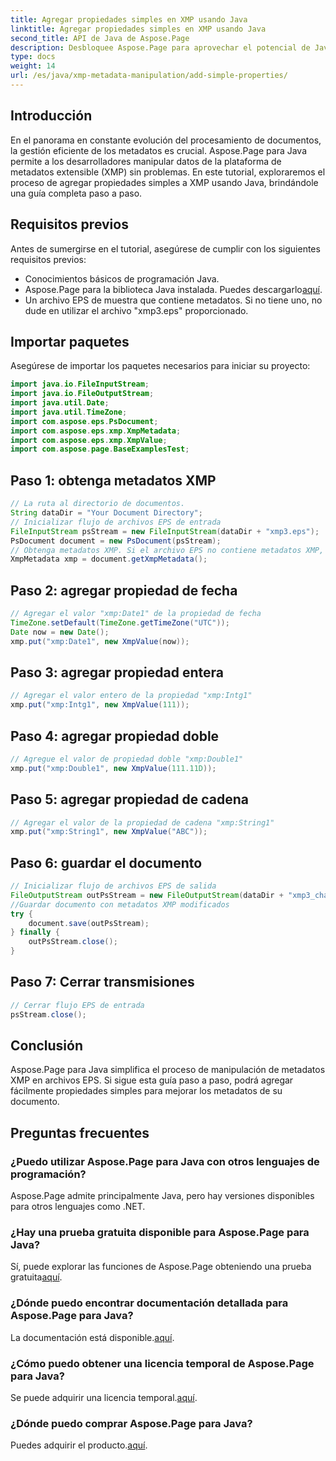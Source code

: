```yaml
---
title: Agregar propiedades simples en XMP usando Java
linktitle: Agregar propiedades simples en XMP usando Java
second_title: API de Java de Aspose.Page
description: Desbloquee Aspose.Page para aprovechar el potencial de Java con nuestra guía sobre cómo agregar propiedades a los metadatos XMP en archivos EPS. ¡Mejore el procesamiento de documentos sin esfuerzo!
type: docs
weight: 14
url: /es/java/xmp-metadata-manipulation/add-simple-properties/
---
```

## Introducción
En el panorama en constante evolución del procesamiento de documentos, la gestión eficiente de los metadatos es crucial. Aspose.Page para Java permite a los desarrolladores manipular datos de la plataforma de metadatos extensible (XMP) sin problemas. En este tutorial, exploraremos el proceso de agregar propiedades simples a XMP usando Java, brindándole una guía completa paso a paso.
## Requisitos previos
Antes de sumergirse en el tutorial, asegúrese de cumplir con los siguientes requisitos previos:
- Conocimientos básicos de programación Java.
-  Aspose.Page para la biblioteca Java instalada. Puedes descargarlo[aquí](https://releases.aspose.com/page/java/).
- Un archivo EPS de muestra que contiene metadatos. Si no tiene uno, no dude en utilizar el archivo "xmp3.eps" proporcionado.
## Importar paquetes
Asegúrese de importar los paquetes necesarios para iniciar su proyecto:
```java
import java.io.FileInputStream;
import java.io.FileOutputStream;
import java.util.Date;
import java.util.TimeZone;
import com.aspose.eps.PsDocument;
import com.aspose.eps.xmp.XmpMetadata;
import com.aspose.eps.xmp.XmpValue;
import com.aspose.page.BaseExamplesTest;
```
## Paso 1: obtenga metadatos XMP
```java
// La ruta al directorio de documentos.
String dataDir = "Your Document Directory";
// Inicializar flujo de archivos EPS de entrada
FileInputStream psStream = new FileInputStream(dataDir + "xmp3.eps");
PsDocument document = new PsDocument(psStream);
// Obtenga metadatos XMP. Si el archivo EPS no contiene metadatos XMP, obtenemos uno nuevo lleno de valores de los comentarios de metadatos de PS (%%Creator, %%CreateDate, %%Title, etc.)
XmpMetadata xmp = document.getXmpMetadata();
```
## Paso 2: agregar propiedad de fecha
```java
// Agregar el valor "xmp:Date1" de la propiedad de fecha
TimeZone.setDefault(TimeZone.getTimeZone("UTC"));
Date now = new Date();
xmp.put("xmp:Date1", new XmpValue(now));
```
## Paso 3: agregar propiedad entera
```java
// Agregar el valor entero de la propiedad "xmp:Intg1"
xmp.put("xmp:Intg1", new XmpValue(111));
```
## Paso 4: agregar propiedad doble
```java
// Agregue el valor de propiedad doble "xmp:Double1"
xmp.put("xmp:Double1", new XmpValue(111.11D));
```
## Paso 5: agregar propiedad de cadena
```java
// Agregar el valor de la propiedad de cadena "xmp:String1"
xmp.put("xmp:String1", new XmpValue("ABC"));
```
## Paso 6: guardar el documento
```java
// Inicializar flujo de archivos EPS de salida
FileOutputStream outPsStream = new FileOutputStream(dataDir + "xmp3_changed.eps");
//Guardar documento con metadatos XMP modificados
try {
    document.save(outPsStream);
} finally {
    outPsStream.close();
}
```
## Paso 7: Cerrar transmisiones
```java
// Cerrar flujo EPS de entrada
psStream.close();
```
## Conclusión
Aspose.Page para Java simplifica el proceso de manipulación de metadatos XMP en archivos EPS. Si sigue esta guía paso a paso, podrá agregar fácilmente propiedades simples para mejorar los metadatos de su documento.
## Preguntas frecuentes
### ¿Puedo utilizar Aspose.Page para Java con otros lenguajes de programación?
Aspose.Page admite principalmente Java, pero hay versiones disponibles para otros lenguajes como .NET.
### ¿Hay una prueba gratuita disponible para Aspose.Page para Java?
 Sí, puede explorar las funciones de Aspose.Page obteniendo una prueba gratuita[aquí](https://releases.aspose.com/).
### ¿Dónde puedo encontrar documentación detallada para Aspose.Page para Java?
 La documentación está disponible.[aquí](https://reference.aspose.com/page/java/).
### ¿Cómo puedo obtener una licencia temporal de Aspose.Page para Java?
 Se puede adquirir una licencia temporal.[aquí](https://purchase.aspose.com/temporary-license/).
### ¿Dónde puedo comprar Aspose.Page para Java?
 Puedes adquirir el producto.[aquí](https://purchase.aspose.com/buy).